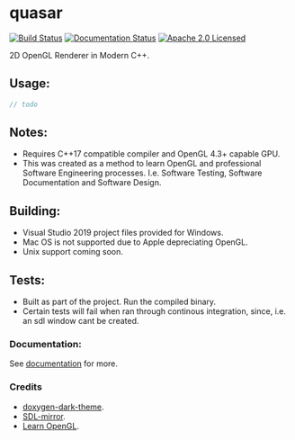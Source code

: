 # quasar
[![Build Status](https://ci.appveyor.com/api/projects/status/aiyp8s2pels9nnr6?svg=true)](https://ci.appveyor.com/project/reworks/quasar)
[![Documentation Status](https://travis-ci.org/DomRe/quasar.svg?branch=master)](https://domre.github.io/quasar/)
[![Apache 2.0 Licensed](https://img.shields.io/badge/license-apache-blue.svg)](./LICENSE.txt)

2D OpenGL Renderer in Modern C++.

## Usage:
```cpp
// todo
```  

## Notes:
- Requires C++17 compatible compiler and OpenGL 4.3+ capable GPU.
- This was created as a method to learn OpenGL and professional Software Engineering processes. I.e. Software Testing, Software Documentation and Software Design.

## Building:
- Visual Studio 2019 project files provided for Windows.
- Mac OS is not supported due to Apple depreciating OpenGL.
- Unix support coming soon.

## Tests:
- Built as part of the project. Run the compiled binary.
- Certain tests will fail when ran through continous integration, since, i.e. an sdl window cant be created.

### Documentation:  
See [documentation](https://domre.github.io/quasar/) for more.  

### Credits
* [doxygen-dark-theme](https://github.com/MaJerle/doxygen-dark-theme).
* [SDL-mirror](https://github.com/SDL-mirror).
* [Learn OpenGL](https://learnopengl.com/).